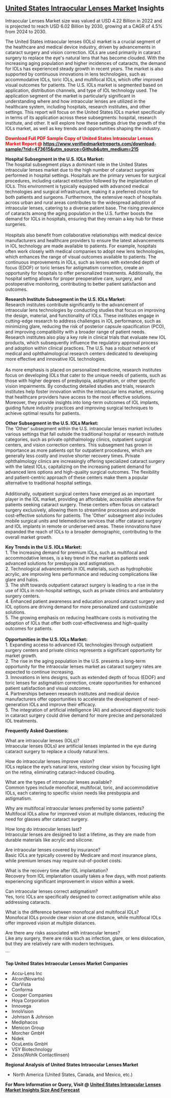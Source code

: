 <h2><a href="https://www.verifiedmarketreports.com/download-sample/?rid=473615&amp;utm_source=Github&amp;utm_medium=215" target="_blank">United States Intraocular Lenses Market</a> Insights</h2><p>Intraocular Lenses Market size was valued at USD 4.22 Billion in 2022 and is projected to reach USD 6.02 Billion by 2030, growing at a CAGR of 4.5% from 2024 to 2030.</p><p> <p>The United States intraocular lenses (IOLs) market is a crucial segment of the healthcare and medical device industry, driven by advancements in cataract surgery and vision correction. IOLs are used primarily in cataract surgery to replace the eye's natural lens that has become clouded. With the increasing aging population and higher incidences of cataracts, the demand for IOLs has experienced steady growth in recent years. The market is also supported by continuous innovations in lens technologies, such as accommodative IOLs, toric IOLs, and multifocal IOLs, which offer improved visual outcomes for patients. The U.S. IOLs market is segmented based on application, distribution channels, and type of IOL technology used. The application segment of the market is particularly significant in understanding where and how intraocular lenses are utilized in the healthcare system, including hospitals, research institutes, and other settings. This report will focus on the United States IOLs market specifically in terms of its application across these subsegments: hospital, research institute, and other. It will explore how these settings drive the growth of the IOLs market, as well as key trends and opportunities shaping the industry. <strong><p><span class=""><span style="color: #ff0000;"><strong>Download Full PDF Sample Copy of United States Intraocular Lenses Market Report</strong> @ </span><a href="https://www.verifiedmarketreports.com/download-sample/?rid=473615&amp;utm_source=Github&amp;utm_medium=215" target="_blank">https://www.verifiedmarketreports.com/download-sample/?rid=473615&amp;utm_source=Github&amp;utm_medium=215</a></span></p></strong></p> <p><strong>Hospital Subsegment in the U.S. IOLs Market:</strong><br> The hospital subsegment plays a dominant role in the United States intraocular lenses market due to the high number of cataract surgeries performed in hospital settings. Hospitals are the primary venues for surgical procedures, including cataract extraction followed by the implantation of IOLs. This environment is typically equipped with advanced medical technologies and surgical infrastructure, making it a preferred choice for both patients and surgeons. Furthermore, the extensive reach of hospitals across urban and rural areas contributes to the widespread adoption of intraocular lenses, catering to a diverse patient base. The rising prevalence of cataracts among the aging population in the U.S. further boosts the demand for IOLs in hospitals, ensuring that they remain a key hub for these surgeries.<br><br> Hospitals also benefit from collaborative relationships with medical device manufacturers and healthcare providers to ensure the latest advancements in IOL technology are made available to patients. For example, hospitals often work closely with medical companies to adopt new lens technologies, which enhances the range of visual outcomes available to patients. The continuous improvements in IOLs, such as lenses with extended depth of focus (EDOF) or toric lenses for astigmatism correction, create an opportunity for hospitals to offer personalized treatments. Additionally, the hospital setting allows for proper preoperative care, surgery, and postoperative monitoring, contributing to better patient satisfaction and outcomes.</p> <p><strong>Research Institute Subsegment in the U.S. IOLs Market:</strong><br> Research institutes contribute significantly to the advancement of intraocular lens technologies by conducting studies that focus on improving the design, material, and functionality of IOLs. These institutes engage in cutting-edge research to address challenges in IOL performance, such as minimizing glare, reducing the risk of posterior capsule opacification (PCO), and improving compatibility with a broader range of patient needs. Research institutes also play a key role in clinical trials that evaluate new IOL products, which subsequently influence the regulatory approval process and adoption within clinical practices. The U.S. has a robust network of medical and ophthalmological research centers dedicated to developing more effective and innovative IOL technologies.<br><br> As more emphasis is placed on personalized medicine, research institutes focus on developing IOLs that cater to the unique needs of patients, such as those with higher degrees of presbyopia, astigmatism, or other specific vision impairments. By conducting detailed studies and trials, research institutes help foster innovation within the intraocular lens market, ensuring that healthcare providers have access to the most effective solutions. Moreover, they provide insights into long-term outcomes of IOL implants, guiding future industry practices and improving surgical techniques to achieve optimal results for patients.</p> <p><strong>Other Subsegment in the U.S. IOLs Market:</strong><br> The 'Other' subsegment within the U.S. intraocular lenses market includes various settings that fall outside the traditional hospital or research institute categories, such as private ophthalmology clinics, outpatient surgical centers, and vision correction centers. This subsegment has grown in importance as more patients opt for outpatient procedures, which are generally less costly and involve shorter recovery times. Private ophthalmology clinics are increasingly offering specialized cataract surgery with the latest IOLs, capitalizing on the increasing patient demand for advanced lens options and high-quality surgical outcomes. The flexibility and patient-centric approach of these centers make them a popular alternative to traditional hospital settings.<br><br> Additionally, outpatient surgical centers have emerged as an important player in the IOL market, providing an affordable, accessible alternative for patients seeking cataract surgery. These centers often focus on cataract surgery exclusively, allowing them to streamline processes and provide cost-effective solutions for patients. The 'Other' subsegment also includes mobile surgical units and telemedicine services that offer cataract surgery and IOL implants in remote or underserved areas. These innovations have expanded the reach of IOLs to a broader demographic, contributing to the overall market growth.</p> <p><strong>Key Trends in the U.S. IOLs Market:</strong><br> 1. The increasing demand for premium IOLs, such as multifocal and accommodative lenses, is a key trend in the market as patients seek advanced solutions for presbyopia and astigmatism.<br> 2. Technological advancements in IOL materials, such as hydrophobic acrylic, are improving lens performance and reducing complications like glare and halos.<br> 3. The shift towards outpatient cataract surgery is leading to a rise in the use of IOLs in non-hospital settings, such as private clinics and ambulatory surgery centers.<br> 4. Enhanced patient awareness and education around cataract surgery and IOL options are driving demand for more personalized and customizable solutions.<br> 5. The growing emphasis on reducing healthcare costs is motivating the adoption of IOLs that offer both cost-effectiveness and high-quality outcomes for patients.<br><br> <strong>Opportunities in the U.S. IOLs Market:</strong><br> 1. Expanding access to advanced IOL technologies through outpatient surgery centers and private clinics represents a significant opportunity for market growth.<br> 2. The rise in the aging population in the U.S. presents a long-term opportunity for the intraocular lenses market as cataract surgery rates are expected to continue increasing.<br> 3. Innovations in lens designs, such as extended depth of focus (EDOF) and toric lenses for astigmatism correction, create opportunities for enhanced patient satisfaction and visual outcomes.<br> 4. Partnerships between research institutes and medical device manufacturers offer opportunities to accelerate the development of next-generation IOLs and improve their efficacy.<br> 5. The integration of artificial intelligence (AI) and advanced diagnostic tools in cataract surgery could drive demand for more precise and personalized IOL treatments.</p> <p><strong>Frequently Asked Questions:</strong></p> <p>What are intraocular lenses (IOLs)?<br> Intraocular lenses (IOLs) are artificial lenses implanted in the eye during cataract surgery to replace a cloudy natural lens.</p> <p>How do intraocular lenses improve vision? <br> IOLs replace the eye’s natural lens, restoring clear vision by focusing light on the retina, eliminating cataract-induced clouding.</p> <p>What are the types of intraocular lenses available? <br> Common types include monofocal, multifocal, toric, and accommodative IOLs, each catering to specific vision needs like presbyopia and astigmatism.</p> <p>Why are multifocal intraocular lenses preferred by some patients? <br> Multifocal IOLs allow for improved vision at multiple distances, reducing the need for glasses after cataract surgery.</p> <p>How long do intraocular lenses last? <br> Intraocular lenses are designed to last a lifetime, as they are made from durable materials like acrylic and silicone.</p> <p>Are intraocular lenses covered by insurance? <br> Basic IOLs are typically covered by Medicare and most insurance plans, while premium lenses may require out-of-pocket costs.</p> <p>What is the recovery time after IOL implantation? <br> Recovery from IOL implantation usually takes a few days, with most patients experiencing significant improvement in vision within a week.</p> <p>Can intraocular lenses correct astigmatism? <br> Yes, toric IOLs are specifically designed to correct astigmatism while also addressing cataracts.</p> <p>What is the difference between monofocal and multifocal IOLs? <br> Monofocal IOLs provide clear vision at one distance, while multifocal IOLs offer improved vision at multiple distances.</p> <p>Are there any risks associated with intraocular lenses? <br> Like any surgery, there are risks such as infection, glare, or lens dislocation, but they are relatively rare with modern techniques.</p> ```</p><p><strong>Top United States Intraocular Lenses Market Companies</strong></p><div data-test-id=""><p><li>Accu-Lens Inc</li><li> Alcon(Novartis)</li><li> ClarVista</li><li> Conforma</li><li> Cooper Companies</li><li> Hoya Corporation</li><li> Innovega</li><li> InnoVision</li><li> Johnson & Johnson</li><li> Mediphacos</li><li> Menicon Group</li><li> Morcher GmbH</li><li> Nidek</li><li> OcuLentis GmbH</li><li> VSY Biotechnology</li><li> Zeiss(Wohlk Contactlinsen)</li></p><div><strong>Regional Analysis of&nbsp;United States Intraocular Lenses Market</strong></div><ul><li dir="ltr"><p dir="ltr">North America&nbsp;(United States, Canada, and Mexico, etc.)</p></li></ul><p><strong>For More Information or Query, Visit @&nbsp;</strong><strong><a href="https://www.verifiedmarketreports.com/product/intraocular-lenses-market-size-and-forecast/?utm_source=Github&amp;utm_medium=215" target="_blank">United States Intraocular Lenses Market Insights Size And Forecast</a></strong></p></div>
